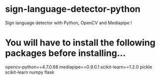 # sign-language-detector-python

Sign language detector with Python, OpenCV and Mediapipe !

# You will have to install the following packages before installing...

opencv-python==4.7.0.68
mediapipe==0.9.0.1
scikit-learn==1.2.0
pickle
scikit-learn
numpy
flask
